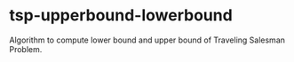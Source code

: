 # tsp-upperbound-lowerbound
Algorithm to compute lower bound and upper bound of Traveling Salesman Problem.
